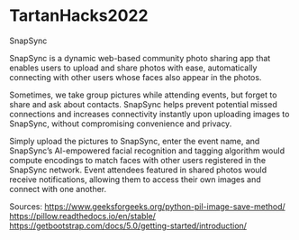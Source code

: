 # TartanHacks2022
SnapSync

SnapSync is a dynamic web-based community photo sharing app that enables users to upload and share photos with ease, automatically connecting with other users whose faces also appear in the photos. 

Sometimes, we take group pictures while attending events, but forget to share and ask about contacts. SnapSync helps prevent potential missed connections and increases connectivity instantly upon uploading images to SnapSync, without compromising convenience and privacy. 

Simply upload the pictures to SnapSync, enter the event name, and SnapSync’s AI-empowered facial recognition and tagging algorithm would compute encodings to match faces with other users registered in the SnapSync network. Event attendees featured in shared photos would receive notifications, allowing them to access their own images and connect with one another.


Sources:
https://www.geeksforgeeks.org/python-pil-image-save-method/
https://pillow.readthedocs.io/en/stable/
https://getbootstrap.com/docs/5.0/getting-started/introduction/
